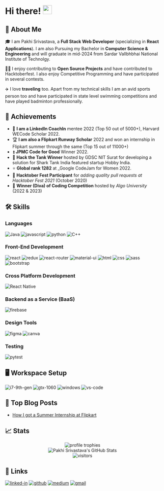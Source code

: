 # Hi there! <img src="https://media.giphy.com/media/hvRJCLFzcasrR4ia7z/giphy.gif" width="29px" height="29px">

## 🚀 About Me

🎓 I am Pakhi Srivastava, a **Full Stack Web Developer** (specializing in **React Applications**). I am also Pursuing my Bachelor in **Computer Science & Engineering** and will graduate in mid-2024 from Sardar Vallbhbhai National Institute of Technolgy.

👨‍💻 I enjoy contributing to **Open Source Projects** and have contributed to Hacktoberfest. I also enjoy Competitive Programming and have participated in several contests.

✈️ I love **traveling** too. Apart from my technical skills I am an avid sports person too and have participated in state level swimming competitions and have played badminton professionally.

## 🏅 Achievements

-   📝 **I am a LinkedIn CoachIn** mentee 2022 (Top 50 out of 5000+), Harvard WECode Scholar 2022.
-   🏆 **I am also a Flipkart Runway Scholar** 2022 and won an internship in Flipkart summer through the same (Top 15 out of 11000+)
-   ⏫ **JPMC Code for Good** Winner 2022.
-   🚁 **Hack the Tank Winner** hosted by GDSC NIT Surat for developing a solution for Shark Tank India featured startup Hobby India.
-   ⭐ **Global rank 1282** at _Google CodeJam for Women 2022.
-   🤝 **Hacktober Fest Participant** for _adding quality pull requests at Hacktober Fest 2021_ (October 2020)
-   🥇 **Winner (Diva) of Coding Competition** hosted by _Algo University_ (2022 & 2023)

## 🛠️ Skills

### Languages

![Java](https://img.shields.io/badge/java-%23ED8B00.svg?style=for-the-badge&logo=java&logoColor=white)
![javascript](https://img.shields.io/badge/JavaScript-323330?style=for-the-badge&logo=javascript&logoColor=F7DF1E)
![python](https://img.shields.io/badge/Python-3776AB?style=for-the-badge&logo=python&logoColor=white)
![C++](https://img.shields.io/badge/C%2B%2B-00599C?style=for-the-badge&logo=c%2B%2B&logoColor=white)

### Front-End Development

![react](https://img.shields.io/badge/React-20232A?style=for-the-badge&logo=react&logoColor=61DAFB)
![redux](https://img.shields.io/badge/Redux-593D88?style=for-the-badge&logo=redux&logoColor=white)
![react-router](https://img.shields.io/badge/React_Router-CA4245?style=for-the-badge&logo=react-router&logoColor=white)
![material-ui](https://img.shields.io/badge/Material_UI-0081CB?style=for-the-badge&logo=mui&logoColor=white)
![html](https://img.shields.io/badge/HTML5-E34F26?style=for-the-badge&logo=html5&logoColor=white)
![css](https://img.shields.io/badge/CSS3-1572B6?style=for-the-badge&logo=css3&logoColor=white)
![sass](https://img.shields.io/badge/SASS-CC6699?style=for-the-badge&logo=sass&logoColor=white)
![bootstrap](https://img.shields.io/badge/Bootstrap-563D7C?style=for-the-badge&logo=bootstrap&logoColor=white)

### Cross Platform Development

![React Native](https://img.shields.io/badge/react_native-%2320232a.svg?style=for-the-badge&logo=react&logoColor=%2361DAFB)

### Backend as a Service (BaaS)

![firebase](https://img.shields.io/badge/Firebase-ffaa00?style=for-the-badge&logo=Firebase&logoColor=white)

### Design Tools

![figma](https://img.shields.io/badge/figma-000000?style=for-the-badge&logo=figma&logoColor=white)
![canva](https://img.shields.io/badge/canva-00C4CC?style=for-the-badge&logo=canva&logoColor=white)

### Testing

![pytest](https://img.shields.io/badge/Pytest-3776AB?style=for-the-badge&logo=python&logoColor=white)

## 🖥️ Workspace Setup

![i7-9th-gen](https://img.shields.io/badge/Intel-Core_i7_9th-0071C5?style=for-the-badge&logo=intel&logoColor=white)
![gtx-1060](https://img.shields.io/badge/NVIDIA-GTX_1060-76B900?style=for-the-badge&logo=nvidia&logoColor=white)
![windows](https://img.shields.io/badge/Windows_11-0078D6?style=for-the-badge&logo=windows&logoColor=white)
![vs-code](https://img.shields.io/badge/VS_Code-007ACC?style=for-the-badge&logo=Visual-Studio-Code&logoColor=white)

## 📝 Top Blog Posts

-   [How I got a Summer Internship at Flipkart ](https://medium.com/codess-cafe/how-i-got-a-summer-internship-at-flipkart-73aa98c7c832)

## 📈 Stats

<div align="center">
    <img src="https://github-profile-trophy.vercel.app/?username=haruheero&row=1&column=6&margin-h=8&theme=darkhub&count_private=true&margin-w=15&no-frame=true" alt="profile trophies" />
    <br />
    <img src="https://github-readme-stats.vercel.app/api?username=haruheero&show_icons=true&hide_border=true" alt="Pakhi Srivastava's GitHub Stats">
    <br />
    <img src="https://visitor-badge.laobi.icu/badge?page_id=haruheero.haruheero" alt="visitors">
</div>

## 🔗 Links

[![linked-in](https://img.shields.io/badge/Linked_In-0077B5?style=for-the-badge&logo=LinkedIn&logoColor=white)](https://www.linkedin.com/in/pakhi-srivastava-4080b2200/)
[![github](https://img.shields.io/badge/GitHub-000000?style=for-the-badge&logo=GitHub&logoColor=white)](https://github.com/haruheero)
[![medium](https://img.shields.io/badge/medium-000000?style=for-the-badge&logo=medium&logoColor=white)](https://medium.com/@zenith.pakhi)
[![gmail](https://img.shields.io/badge/Gmail-D14836?style=for-the-badge&logo=Gmail&logoColor=white)](mailto:zenith.pakhi@gmail.com)
